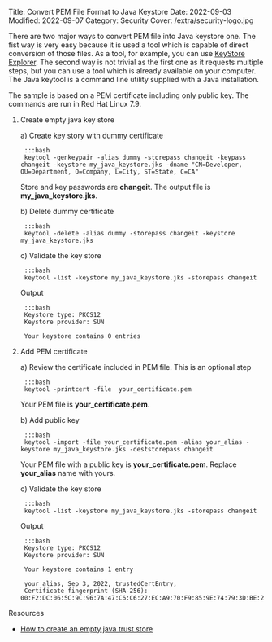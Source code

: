 Title: Convert PEM File Format to Java Keystore
Date: 2022-09-03
Modified: 2022-09-07
Category: Security
Cover: /extra/security-logo.jpg

There are two major ways to convert PEM file into Java keystore one. The fist way is very easy because it is used a tool which is capable of direct conversion of those files. As a tool, for example, you can use [KeyStore Explorer](https://keystore-explorer.org/index.html).
The second way is not trivial as the first one as it requests multiple steps, but you can use a tool which is already available on your computer. The Java keytool is a command line utility supplied with a Java installation.

The sample is based on a PEM certificate including only public key. The commands are run in Red Hat Linux 7.9.

1. Create empty java key store

    a) Create key story with dummy certificate

        :::bash
        keytool -genkeypair -alias dummy -storepass changeit -keypass changeit -keystore my_java_keystore.jks -dname "CN=Developer, OU=Department, O=Company, L=City, ST=State, C=CA"

    Store and key passwords are **changeit**. The output file is **my_java_keystore.jks**.

    b) Delete dummy certificate

        :::bash
        keytool -delete -alias dummy -storepass changeit -keystore my_java_keystore.jks

    c) Validate the key store

        :::bash
        keytool -list -keystore my_java_keystore.jks -storepass changeit

    Output

        :::bash
        Keystore type: PKCS12
        Keystore provider: SUN

        Your keystore contains 0 entries

2. Add PEM certificate

    a) Review the certificate included in PEM file. This is an optional step

        :::bash
        keytool -printcert -file  your_certificate.pem

    Your PEM file is **your_certificate.pem**.

    b) Add public key

        :::bash
        keytool -import -file your_certificate.pem -alias your_alias -keystore my_java_keystore.jks -deststorepass changeit

    Your PEM file with a public key is **your_certificate.pem**. Replace **your_alias** name with yours.

    c) Validate the key store

        :::bash
        keytool -list -keystore my_java_keystore.jks -storepass changeit

    Output

        :::bash
        Keystore type: PKCS12
        Keystore provider: SUN

        Your keystore contains 1 entry

        your_alias, Sep 3, 2022, trustedCertEntry,
        Certificate fingerprint (SHA-256): 00:F2:DC:06:5C:9C:96:7A:47:C6:C6:27:EC:A9:70:F9:85:9E:74:79:3D:BE:27:FC:0F:9E:F4:1A:CC:B3:D8:5B

Resources

* [How to create an empty java trust store](https://stackoverflow.com/questions/37994315/how-to-create-an-empty-java-trust-store)

